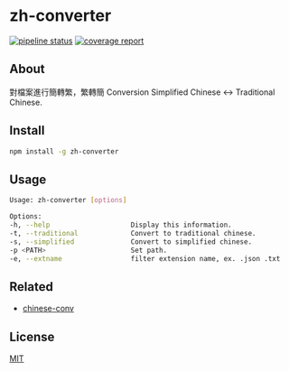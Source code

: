 # zh-converter

[![pipeline status](https://gitlab.com/a26007565/zh-converter/badges/master/pipeline.svg)](https://gitlab.com/a26007565/zh-converter/commits/master) [![coverage report](https://gitlab.com/a26007565/zh-converter/badges/master/coverage.svg)](https://gitlab.com/a26007565/zh-converter/commits/master)

## About

對檔案進行簡轉繁，繁轉簡
Conversion Simplified Chinese <-> Traditional Chinese.

## Install

```bash
npm install -g zh-converter
```

## Usage

```bash
Usage: zh-converter [options]

Options:
-h, --help                    Display this information.
-t, --traditional             Convert to traditional chinese.
-s, --simplified              Convert to simplified chinese.
-p <PATH>                     Set path.
-e, --extname                 filter extension name, ex. .json .txt
```

## Related

- [chinese-conv][chinese-conv]

## License

[MIT](LICENSE)

[chinese-conv]: https://github.com/Pleasurazy/chinese-conv